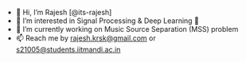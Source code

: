 - 👋 Hi, I’m Rajesh [@its-rajesh]
- 👀 I’m interested in Signal Processing & Deep Learning 💞️
- 🌱 I’m currently working on Music Source Separation (MSS) problem
- 📫 Reach me by rajesh.krsk@gmail.com or s21005@students.iitmandi.ac.in

<!---
its-rajesh/its-rajesh is a ✨ special ✨ repository because its `README.md` (this file) appears on your GitHub profile.
You can click the Preview link to take a look at your changes.
--->
